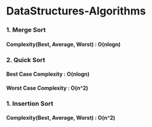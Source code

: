 # DataStructures-Algorithms

### 1. Merge Sort
#### Complexity(Best, Average, Worst) : O(nlogn)

### 2. Quick Sort
#### Best Case Complexity : O(nlogn)
#### Worst Case Complexity : O(n^2) 
 
### 1. Insertion Sort
#### Complexity(Best, Average, Worst) : O(n^2)
